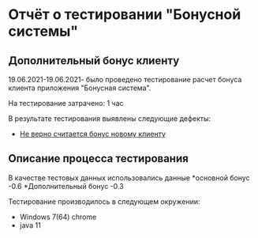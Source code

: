 # Отчёт о тестировании "Бонусной системы"


## Дополнительный бонус клиенту

19.06.2021-19.06.2021-  было проведено тестирование расчет бонуса клиента приложения "Бонусная система".

На тестирование затрачено: 1 час

В результате тестирования выявлены следующие дефекты:
*  [Не верно считается бонус новому клиенту](https://github.com/AlexG0R/java_dz_2.2/issues/1)


## Описание процесса тестирования

В качестве тестовых данных использовались данные 
*основной бонус -0.6
*Дополнительный бонус -0.3

Тестирование производилось в следующем окружении:
* Windows 7(64) chrome
* java 11
